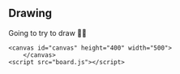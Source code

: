 <!DOCTYPE html>
<html>
<head>
	<meta charset="UTF-8">
	<meta name="viewport" content="width=device-width, initial-scale=1.0">
</head>
<body>
	<h2>Drawing</h2>
	<p>Going to try to draw 🤷‍♀️</p>
	
	<canvas id="canvas" height="400" width="500">
    	</canvas>
   	<script src="board.js"></script>
</body>
</html>
